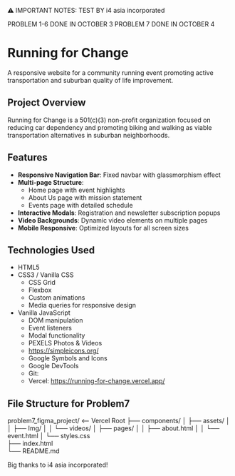⚠️ IMPORTANT NOTES:
TEST BY i4 asia incorporated 

PROBLEM 1-6 DONE IN OCTOBER 3 
PROBLEM 7 DONE IN OCTOBER 4 

# Running for Change

A responsive website for a community running event promoting active transportation and suburban quality of life improvement.

## Project Overview

Running for Change is a 501(c)(3) non-profit organization focused on reducing car dependency and promoting biking and walking as viable transportation alternatives in suburban neighborhoods.

## Features

- **Responsive Navigation Bar**: Fixed navbar with glassmorphism effect
- **Multi-page Structure**: 
  - Home page with event highlights
  - About Us page with mission statement
  - Events page with detailed schedule
- **Interactive Modals**: Registration and newsletter subscription popups
- **Video Backgrounds**: Dynamic video elements on multiple pages
- **Mobile Responsive**: Optimized layouts for all screen sizes

## Technologies Used

- HTML5
- CSS3 / Vanilla CSS
  - CSS Grid
  - Flexbox
  - Custom animations 
  - Media queries for responsive design
- Vanilla JavaScript
  - DOM manipulation
  - Event listeners
  - Modal functionality
  - PEXELS Photos & Videos 
  - https://simpleicons.org/
  - Google Symbols and Icons
  - Google DevTools
  - Git: 
  - Vercel: https://running-for-change.vercel.app/

## File Structure for Problem7

problem7_figma_project/  <-- Vercel Root 
├── components/
│   ├── assets/
│   │   ├── Img/
│   │   └── videos/
│   ├── pages/
│   │   ├── about.html
│   │   └── event.html
│   └── styles.css       
├── index.html          
└── README.md

Big thanks to i4 asia incorporated! 
